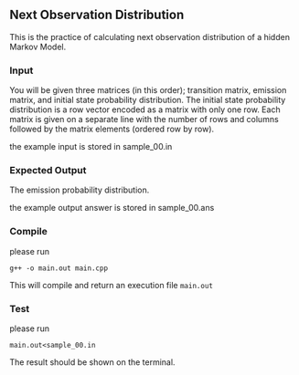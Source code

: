 ## Next Observation Distribution

This is the practice of calculating next observation distribution of a hidden Markov Model.

### Input
You will be given three matrices (in this order); transition matrix, emission matrix, and initial state probability distribution. The initial state probability distribution is a row vector encoded as a matrix with only one row. Each matrix is given on a separate line with the number of rows and columns followed by the matrix elements (ordered row by row). 

the example input is stored in sample_00.in

### Expected Output
The emission probability distribution.

the example output answer is stored in sample_00.ans

### Compile

please run 

```
g++ -o main.out main.cpp
```

This will compile and return an execution file `main.out`

### Test

please run

```
main.out<sample_00.in
```

The result should be shown on the terminal.